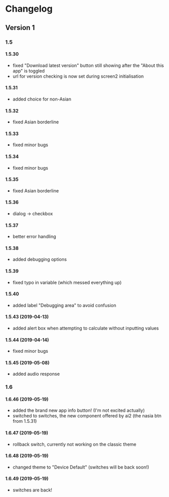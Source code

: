 # Changelog
## Version 1
### 1.5
#### 1.5.30
- fixed "Download latest version" button still showing after the "About this app" is toggled
- url for version checking is now set during screen2 initialisation
#### 1.5.31
- added choice for non-Asian
#### 1.5.32
- fixed Asian borderline
#### 1.5.33
- fixed minor bugs
#### 1.5.34
- fixed minor bugs
#### 1.5.35
- fixed Asian borderline
#### 1.5.36
- dialog -> checkbox
#### 1.5.37
- better error handling
#### 1.5.38
- added debugging options
#### 1.5.39
- fixed typo in variable (which messed everything up)
#### 1.5.40
- added label "Debugging area" to avoid confusion
#### 1.5.43 (2019-04-13)
- added alert box when attempting to calculate without inputting values
#### 1.5.44 (2019-04-14)
- fixed minor bugs
#### 1.5.45 (2019-05-08)
- added audio response

### 1.6
#### 1.6.46 (2019-05-19)
- added the brand new app info button! (I'm not excited actually)
- switched to switches, the new component offered by ai2 (the nasia btn from 1.5.31)
#### 1.6.47 (2019-05-19)
- rollback switch, currently not working on the classic theme
#### 1.6.48 (2019-05-19)
- changed theme to "Device Default" (switches will be back soon!)
#### 1.6.49 (2019-05-19)
- switches are back!
